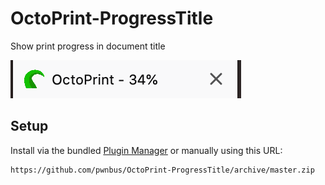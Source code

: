 # OctoPrint-ProgressTitle

Show print progress in document title

![title](screenshots/progress.png "Progress in Title")

## Setup

Install via the bundled [Plugin Manager](https://github.com/foosel/OctoPrint/wiki/Plugin:-Plugin-Manager)
or manually using this URL:

    https://github.com/pwnbus/OctoPrint-ProgressTitle/archive/master.zip
